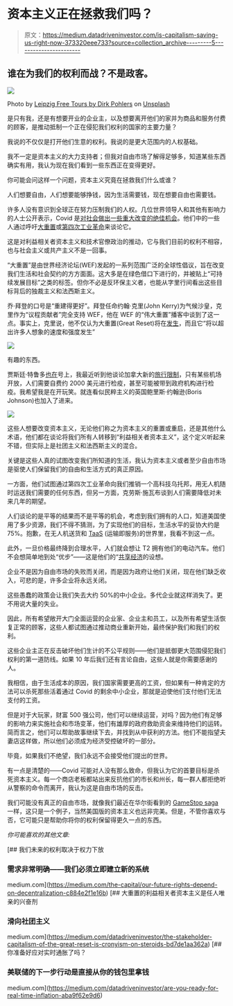 # 资本主义正在拯救我们吗？

> 原文：<https://medium.datadriveninvestor.com/is-capitalism-saving-us-right-now-373320eee733?source=collection_archive---------5----------------------->

## 谁在为我们的权利而战？不是政客。

![](img/4eeb5d49789a2d816f57d7d8eb98b3e3.png)

Photo by [Leipzig Free Tours by Dirk Pohlers](https://unsplash.com/@leipzigfreetours?utm_source=unsplash&utm_medium=referral&utm_content=creditCopyText) on [Unsplash](https://unsplash.com/s/photos/capitalism?utm_source=unsplash&utm_medium=referral&utm_content=creditCopyText)

是只有我，还是有想要开业的企业主，以及想要离开他们的家并为商品和服务付费的顾客，是推动抵制一个正在侵犯我们权利的国家的主要力量？

我说的不仅仅是打开他们生意的权利。我说的是更大范围内的人权基础。

我不一定是资本主义的大力支持者；但我对自由市场了解得足够多，知道某些东西确实有用，我认为现在我们看到一些东西正在变得更好。

你可能会问这样一个问题，资本主义究竟在拯救我们什么或谁？

人们想要自由，人们想要能够挣钱，因为生活需要钱，现在想要自由也需要钱。

许多人没有意识到全球正在努力压制我们的人权。几位世界领导人和其他有影响力的人士公开表示，Covid 是[对社会做出一些重大改变的绝佳机会](https://time.com/collection/great-reset/5900763/lily-cole-covid-19-opportunity/)。他们中的一些人通过呼吁[大重置](https://www.weforum.org/great-reset/)或[第四次工业革命](https://www.weforum.org/agenda/2016/01/the-fourth-industrial-revolution-what-it-means-and-how-to-respond/)来谈论它。

这是对利益相关者资本主义和技术官僚政治的推动，它与我们目前的权利不相容，也与社会主义或共产主义不是一回事。

“大重置”是由世界经济论坛(WEF)发起的一系列范围广泛的全球性倡议，旨在改变我们生活和社会契约的方方面面。这大多是在绿色借口下进行的，并被贴上“可持续发展目标”之类的标签。但你不必是反环保主义者，也能从字里行间看出这些目标背后的独裁主义和法西斯主义。

乔·拜登的口号是“重建得更好”。拜登任命约翰·克里(John Kerry)为气候沙皇，克里作为“议程贡献者”完全支持 WEF，他在 WEF 的“伟大重置”播客中谈到了这一点。事实上，克里说，他不仅认为大重置(Great Reset)将在[发生](https://thehill.com/opinion/energy-environment/528482-john-kerry-reveals-bidens-devotion-to-radical-great-reset-movement)，而且它“将以超出许多人想象的速度和强度发生”

![](img/1acdc32bb96ef6c6f449d539abe45e64.png)

有趣的东西。

贾斯廷·特鲁多[也在](https://m.youtube.com/watch?v=n2fp0Jeyjvw)号上，我最近听到他谈论加拿大新的[旅行限制](https://apnews.com/article/cananda-coronavirus-travel-21d1685b076a62025326b0eb4441cd9c)，只有某些机场开放，人们需要自费约 2000 美元进行检疫，甚至可能被带到政府机构进行检疫。我希望我是在开玩笑。就连看似民粹主义的英国鲍里斯·约翰逊(Boris Johnson)也加入了进来。

![](img/992185824ed4d4fad79c590dd110b9de.png)

这些人想要改变资本主义，无论他们称之为资本主义的重置或重启，还是其他什么术语，他们都在谈论将我们所有人转移到“利益相关者资本主义”，这个定义听起来不错，但实际上是社团主义和法西斯主义的混合。

关键是这些人真的试图改变我们所知道的生活，我认为资本主义或者至少自由市场是驱使人们保留我们的自由和生活方式的真正原因。

一方面，他们试图通过第四次工业革命向我们推销一个高科技乌托邦，用无人机随时运送我们需要的任何东西，但另一方面，克劳斯·施瓦布谈到人们需要降低对未来几年的期望。

人们谈论的是平等的结果而不是平等的机会，考虑到我们拥有的人口，知道美国使用了多少资源，我们不得不猜测，为了实现他们的目标，生活水平的妥协大约是 75%。抱歉，在无人机送货和 [TaaS](https://amp.benzinga.com/amp/content/15824983) (运输即服务)的世界里，我看不到这一点。

此外，一旦价格最终降到合理水平，人们就会想让 T2 拥有他们的电动汽车。他们不会想简单地到处“优步”——这是他们的“[共享经济](https://link.medium.com/8I2W1TlAHdb)的设想。

企业不是因为自由市场的失败而关闭，而是因为政府让他们关闭，现在他们缺乏收入，可悲的是，许多企业将永远关闭。

这些愚蠢的政策会让我们失去大约 50%的中小企业。多代企业就这样消失了。更不用说大量的失业。

因此，所有希望敞开大门全面运营的企业家、企业主和员工，以及所有希望生活恢复正常的顾客，这些人都试图通过推动商业重新开始，最终保护我们和我们的权利。

这些企业主正在反击破坏他们生计的不公平规则——他们是抵御更大范围侵犯我们权利的第一道防线。如果 10 年后我们还有言论自由，这些人就是你需要感谢的人。

我相信，由于生活成本的原因，我们国家需要更高的工资，但如果有一种肯定的方法可以杀死那些活着通过 Covid 的剩余中小企业，那就是迫使他们支付他们无法支付的工资。

但是对于大玩家，财富 500 强公司，他们可以继续运营，对吗？因为他们有足够的影响力来实施社会和市场变革，他们有雄厚的政府救助资金来维持他们的运转。简而言之，他们可以帮助故事继续下去，并找到从中获利的方法。他们不能指望夫妻店这样做，所以他们必须成为经济受控破坏的一部分。

毕竟，如果我们不绝望，我们永远不会接受他们提出的世界。

有一点是清楚的——Covid 可能对人没有那么致命，但我认为它的首要目标是杀死资本主义。每一个商店老板都站出来反抗他们的市长和州长，每一群人都拒绝听从警察的命令而离开，我认为这是自由市场的反击。

我们可能没有真正的自由市场，就像我们最近在华尔街看到的 [GameStop saga](https://thehill.com/policy/finance/536212-reddit-traders-cause-wall-street-havoc-by-buying-gamestop) 一样，这只是一个例子，当然美国版的资本主义也远非完美。但是，不管你喜欢与否，它可能只是帮助你将你的权利保留得更久一点的东西。

*你可能喜欢的其他文章:*

[](https://medium.com/the-capital/our-future-rights-depend-on-decentralization-c884e2f1e16b) [## 我们未来的权利取决于权力下放

### 需求非常明确——我们必须立即建立新的系统

medium.com](https://medium.com/the-capital/our-future-rights-depend-on-decentralization-c884e2f1e16b) [](https://medium.com/datadriveninvestor/the-stakeholder-capitalism-of-the-great-reset-is-cronyism-on-steroids-bd7de1aa362a) [## 大重置的利益相关者资本主义是任人唯亲的兴奋剂

### 滑向社团主义

medium.com](https://medium.com/datadriveninvestor/the-stakeholder-capitalism-of-the-great-reset-is-cronyism-on-steroids-bd7de1aa362a) [](https://medium.com/datadriveninvestor/are-you-ready-for-real-time-inflation-aba9f62e9d6) [## 你准备好应对实时通胀了吗？

### 美联储的下一步行动是直接从你的钱包里拿钱

medium.com](https://medium.com/datadriveninvestor/are-you-ready-for-real-time-inflation-aba9f62e9d6)